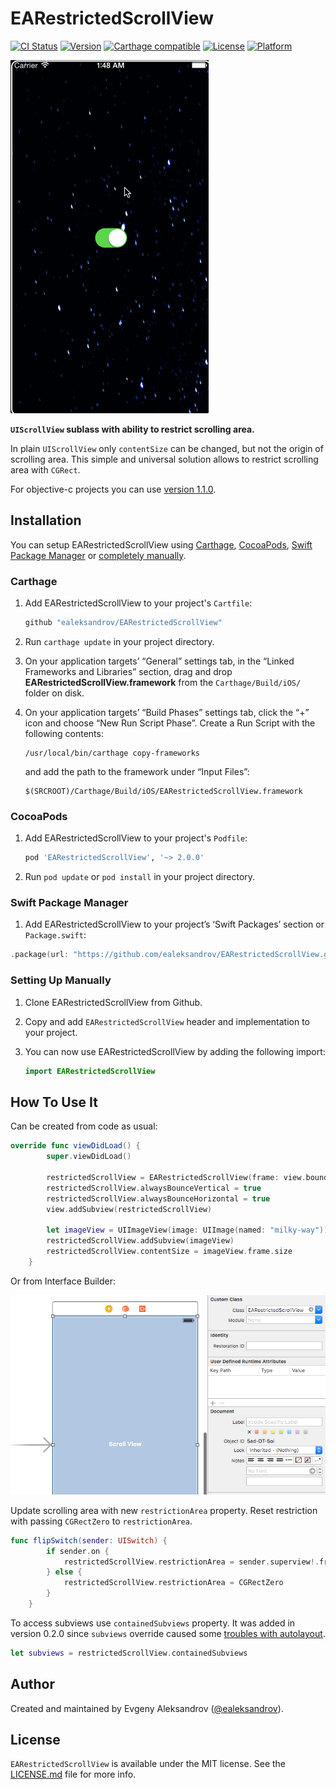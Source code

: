 # EARestrictedScrollView

[![CI Status](https://github.com/ealeksandrov/EARestrictedScrollView/workflows/CI/badge.svg?branch=master)](https://github.com/ealeksandrov/EARestrictedScrollView/actions)
[![Version](https://img.shields.io/cocoapods/v/EARestrictedScrollView.svg?style=flat)](http://cocoadocs.org/docsets/EARestrictedScrollView)
[![Carthage compatible](https://img.shields.io/badge/Carthage-compatible-4BC51D.svg?style=flat)](https://github.com/Carthage/Carthage)
[![License](https://img.shields.io/cocoapods/l/EARestrictedScrollView.svg?style=flat)](http://cocoadocs.org/docsets/EARestrictedScrollView)
[![Platform](https://img.shields.io/cocoapods/p/EARestrictedScrollView.svg?style=flat)](http://cocoadocs.org/docsets/EARestrictedScrollView)

![DemoGIF](https://raw.githubusercontent.com/ealeksandrov/EARestrictedScrollView/master/Screenshots/Demo.gif)

**`UIScrollView` sublass with ability to restrict scrolling area.**

In plain `UIScrollView` only `contentSize` can be changed, but not the origin of scrolling area. This simple and universal solution allows to restrict scrolling area with `CGRect`.

For objective-c projects you can use [version 1.1.0](https://github.com/ealeksandrov/EARestrictedScrollView/releases/tag/1.1.0).

## Installation

You can setup EARestrictedScrollView using [Carthage](https://github.com/Carthage/Carthage), [CocoaPods](http://github.com/CocoaPods/CocoaPods), [Swift Package Manager](https://github.com/apple/swift-package-manager) or [completely manually](#setting-up-manually).

### Carthage

1. Add EARestrictedScrollView to your project's `Cartfile`:

	```ruby
	github "ealeksandrov/EARestrictedScrollView"
	```

2. Run `carthage update` in your project directory.
3. On your application targets’ “General” settings tab, in the “Linked Frameworks and Libraries” section, drag and drop **EARestrictedScrollView.framework** from the `Carthage/Build/iOS/` folder on disk.
4. On your application targets’ “Build Phases” settings tab, click the “+” icon and choose “New Run Script Phase”. Create a Run Script with the following contents:

	```shell
	/usr/local/bin/carthage copy-frameworks
	```
	
	and add the path to the framework under “Input Files”:
	
	```shell
	$(SRCROOT)/Carthage/Build/iOS/EARestrictedScrollView.framework
	```

### CocoaPods

1. Add EARestrictedScrollView to your project's `Podfile`:

	```ruby
	pod 'EARestrictedScrollView', '~> 2.0.0'
	```

2. Run `pod update` or `pod install` in your project directory.

### Swift Package Manager

1. Add EARestrictedScrollView to your project’s ‘Swift Packages’ section or `Package.swift`:

```swift
.package(url: "https://github.com/ealeksandrov/EARestrictedScrollView.git", from: "2.0.0")
```

### Setting Up Manually

1. Clone EARestrictedScrollView from Github.
2. Copy and add `EARestrictedScrollView` header and implementation to your project.
3. You can now use EARestrictedScrollView by adding the following import:

	```swift
	import EARestrictedScrollView
	```

## How To Use It

Can be created from code as usual:

```swift
override func viewDidLoad() {
        super.viewDidLoad()
        
        restrictedScrollView = EARestrictedScrollView(frame: view.bounds)
        restrictedScrollView.alwaysBounceVertical = true
        restrictedScrollView.alwaysBounceHorizontal = true
        view.addSubview(restrictedScrollView)
        
        let imageView = UIImageView(image: UIImage(named: "milky-way"))
        restrictedScrollView.addSubview(imageView)
        restrictedScrollView.contentSize = imageView.frame.size
    }
```

Or from Interface Builder:

![IB screenshot](https://raw.githubusercontent.com/ealeksandrov/EARestrictedScrollView/master/Screenshots/ScreenshotIB.png)

Update scrolling area with new `restrictionArea` property. Reset restriction with passing `CGRectZero` to `restrictionArea`.

```swift
func flipSwitch(sender: UISwitch) {
        if sender.on {
            restrictedScrollView.restrictionArea = sender.superview!.frame
        } else {
            restrictedScrollView.restrictionArea = CGRectZero
        }
    }
```

To access subviews use `containedSubviews` property. It was added in version 0.2.0 since `subviews` override caused some [troubles with autolayout](https://github.com/ealeksandrov/EAIntroView/issues/100).

```swift
let subviews = restrictedScrollView.containedSubviews
```

## Author

Created and maintained by Evgeny Aleksandrov ([@ealeksandrov](https://twitter.com/ealeksandrov)).

## License

`EARestrictedScrollView` is available under the MIT license. See the [LICENSE.md](LICENSE.md) file for more info.
